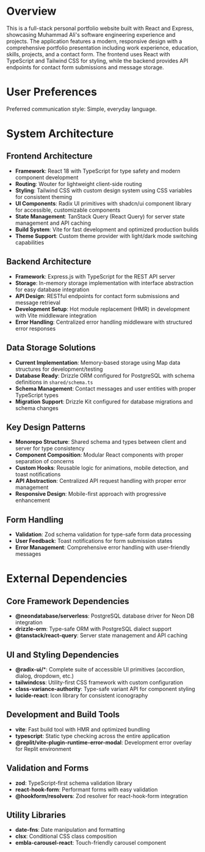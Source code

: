 # Overview

This is a full-stack personal portfolio website built with React and Express, showcasing Muhammad Ali's software engineering experience and projects. The application features a modern, responsive design with a comprehensive portfolio presentation including work experience, education, skills, projects, and a contact form. The frontend uses React with TypeScript and Tailwind CSS for styling, while the backend provides API endpoints for contact form submissions and message storage.

# User Preferences

Preferred communication style: Simple, everyday language.

# System Architecture

## Frontend Architecture
- **Framework**: React 18 with TypeScript for type safety and modern component development
- **Routing**: Wouter for lightweight client-side routing
- **Styling**: Tailwind CSS with custom design system using CSS variables for consistent theming
- **UI Components**: Radix UI primitives with shadcn/ui component library for accessible, customizable components
- **State Management**: TanStack Query (React Query) for server state management and API caching
- **Build System**: Vite for fast development and optimized production builds
- **Theme Support**: Custom theme provider with light/dark mode switching capabilities

## Backend Architecture
- **Framework**: Express.js with TypeScript for the REST API server
- **Storage**: In-memory storage implementation with interface abstraction for easy database integration
- **API Design**: RESTful endpoints for contact form submissions and message retrieval
- **Development Setup**: Hot module replacement (HMR) in development with Vite middleware integration
- **Error Handling**: Centralized error handling middleware with structured error responses

## Data Storage Solutions
- **Current Implementation**: Memory-based storage using Map data structures for development/testing
- **Database Ready**: Drizzle ORM configured for PostgreSQL with schema definitions in `shared/schema.ts`
- **Schema Management**: Contact messages and user entities with proper TypeScript types
- **Migration Support**: Drizzle Kit configured for database migrations and schema changes

## Key Design Patterns
- **Monorepo Structure**: Shared schema and types between client and server for type consistency
- **Component Composition**: Modular React components with proper separation of concerns
- **Custom Hooks**: Reusable logic for animations, mobile detection, and toast notifications
- **API Abstraction**: Centralized API request handling with proper error management
- **Responsive Design**: Mobile-first approach with progressive enhancement

## Form Handling
- **Validation**: Zod schema validation for type-safe form data processing
- **User Feedback**: Toast notifications for form submission states
- **Error Management**: Comprehensive error handling with user-friendly messages

# External Dependencies

## Core Framework Dependencies
- **@neondatabase/serverless**: PostgreSQL database driver for Neon DB integration
- **drizzle-orm**: Type-safe ORM with PostgreSQL dialect support
- **@tanstack/react-query**: Server state management and API caching

## UI and Styling Dependencies
- **@radix-ui/***: Complete suite of accessible UI primitives (accordion, dialog, dropdown, etc.)
- **tailwindcss**: Utility-first CSS framework with custom configuration
- **class-variance-authority**: Type-safe variant API for component styling
- **lucide-react**: Icon library for consistent iconography

## Development and Build Tools
- **vite**: Fast build tool with HMR and optimized bundling
- **typescript**: Static type checking across the entire application
- **@replit/vite-plugin-runtime-error-modal**: Development error overlay for Replit environment

## Validation and Forms
- **zod**: TypeScript-first schema validation library
- **react-hook-form**: Performant forms with easy validation
- **@hookform/resolvers**: Zod resolver for react-hook-form integration

## Utility Libraries
- **date-fns**: Date manipulation and formatting
- **clsx**: Conditional CSS class composition
- **embla-carousel-react**: Touch-friendly carousel component
